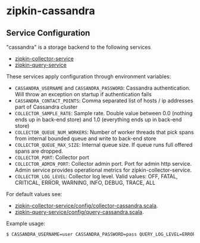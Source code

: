 # zipkin-cassandra

## Service Configuration

"cassandra" is a storage backend to the following services
* [zipkin-collector-service](https://github.com/openzipkin/zipkin/blob/master/zipkin-collector-service/README.md)
* [zipkin-query-service](https://github.com/openzipkin/zipkin/blob/master/zipkin-query-service/README.md)

These services apply configuration through environment variables:

   * `CASSANDRA_USERNAME` and `CASSANDRA_PASSWORD`: Cassandra authentication. Will throw an exception on startup if authentication fails
   * `CASSANDRA_CONTACT_POINTS`: Comma separated list of hosts / ip addresses part of Cassandra cluster
   * `COLLECTOR_SAMPLE_RATE`: Sample rate. Double value between 0.0 (nothing ends up in back-end store) and 1.0 (everything ends up in back-end store)
   * `COLLECTOR_QUEUE_NUM_WORKERS`: Number of worker threads that pick spans from internal bounded queue and write to back-end store
   * `COLLECTOR_QUEUE_MAX_SIZE`: Internal queue size. If queue runs full offered spans are dropped. 
   * `COLLECTOR_PORT`: Collector port
   * `COLLECTOR_ADMIN_PORT`: Collector admin port. Port for admin http service. Admin service provides operational metrics for zipkin-collector-service.
   * `COLLECTOR_LOG_LEVEL`: Collector log level. Valid values: OFF, FATAL, CRITICAL, ERROR, WARNING, INFO, DEBUG, TRACE, ALL

For default values see:
* [zipkin-collector-service/config/collector-cassandra.scala](https://github.com/openzipkin/zipkin/blob/master/zipkin-collector-service/config/collector-cassandra.scala).
* [zipkin-query-service/config/query-cassandra.scala](https://github.com/openzipkin/zipkin/blob/master/zipkin-query-service/config/query-cassandra.scala).

Example usage:

```bash
$ CASSANDRA_USERNAME=user CASSANDRA_PASSWORD=pass QUERY_LOG_LEVEL=ERROR ./bin/query cassandra
```
